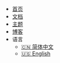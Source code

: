 ﻿<!-- _navbar.md -->

* [首页](/)
* [文档](zh-cn/docs/readme.md)
* [主题](zh-cn/themes/readme.md)
* [博客](zh-cn/blog/readme.md)
* 语言
  * [:cn: 简体中文](/)
  * [:us: English](en-us/readme.md)